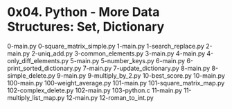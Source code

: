 # 0x04. Python - More Data Structures: Set, Dictionary

0-main.py
0-square_matrix_simple.py
1-main.py
1-search_replace.py
2-main.py
2-uniq_add.py
3-common_elements.py
3-main.py
4-main.py
4-only_diff_elements.py
5-main.py
5-number_keys.py
6-main.py
6-print_sorted_dictionary.py
7-main.py
7-update_dictionary.py
8-main.py
8-simple_delete.py
9-main.py
9-multiply_by_2.py
10-best_score.py
10-main.py
100-main.py
100-weight_average.py
101-main.py
101-square_matrix_map.py
102-complex_delete.py
102-main.py
103-python.c
11-main.py
11-multiply_list_map.py
12-main.py
12-roman_to_int.py